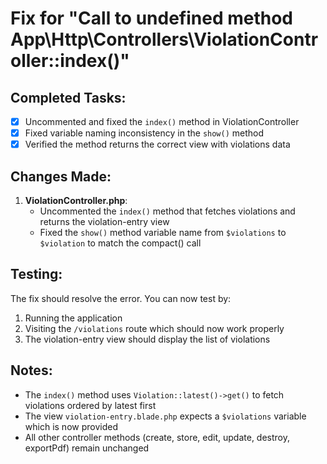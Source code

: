 # Fix for "Call to undefined method App\Http\Controllers\ViolationController::index()"

## Completed Tasks:
- [x] Uncommented and fixed the `index()` method in ViolationController
- [x] Fixed variable naming inconsistency in the `show()` method
- [x] Verified the method returns the correct view with violations data

## Changes Made:
1. **ViolationController.php**:
   - Uncommented the `index()` method that fetches violations and returns the violation-entry view
   - Fixed the `show()` method variable name from `$violations` to `$violation` to match the compact() call

## Testing:
The fix should resolve the error. You can now test by:
1. Running the application
2. Visiting the `/violations` route which should now work properly
3. The violation-entry view should display the list of violations

## Notes:
- The `index()` method uses `Violation::latest()->get()` to fetch violations ordered by latest first
- The view `violation-entry.blade.php` expects a `$violations` variable which is now provided
- All other controller methods (create, store, edit, update, destroy, exportPdf) remain unchanged
